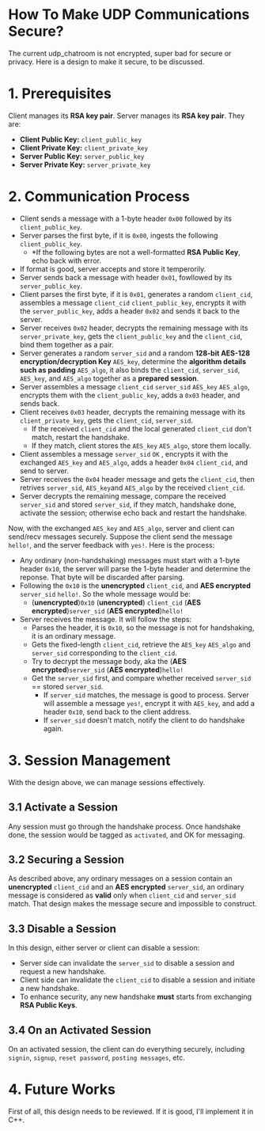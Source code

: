 # How To Make UDP Communications Secure?

The current udp_chatroom is not encrypted, super bad for secure or privacy. Here is a design to make it secure, to be discussed.

# 1. Prerequisites

Client manages its **RSA key pair**. Server manages its **RSA key pair**. They are:

- **Client Public Key:** `client_public_key`
- **Client Private Key:** `client_private_key`
- **Server Public Key:** `server_public_key`
- **Server Private Key:** `server_private_key`

# 2. Communication Process

- Client sends a message with a 1-byte header `0x00` followed by its `client_public_key`.
- Server parses the first byte, if it is `0x00`, ingests the following `client_public_key`.
  - *If the following bytes are not a well-formatted **RSA Public Key**, echo back with error.
- If format is good, server accepts and store it temperorily.
- Server sends back a message with header `0x01`, fowllowed by its `server_public_key`.
- Client parses the first byte, if it is `0x01`, generates a random `client_cid`, assembles a message `client_cid` `client_public_key`, encrypts it with the `server_public_key`, adds a header `0x02` and sends it back to the server.
- Server receives `0x02` header, decrypts the remaining message with its `server_private_key`, gets the `client_public_key` and the `client_cid`, bind them together as a pair. 
- Server generates a random `server_sid` and a random **128-bit AES-128 encryption/decryption Key** `AES_key`, determine the **algorithm details such as padding** `AES_algo`, it also binds the `client_cid`, `server_sid`, `AES_key`, and `AES_algo` together as a **prepared session**.
- Server assembles a message `client_cid` `server_sid` `AES_key` `AES_algo`, encrypts them with the `client_public_key`, adds a `0x03` header, and sends back.
- Client receives `0x03` header, decrypts the remaining message with its `client_private_key`, gets the `client_cid`, `server_sid`.
  - If the received `client_cid` and the local generated `client_cid` don't match, restart the handshake.
  - If they match, client stores the `AES_key` `AES_algo`, store them locally.
- Client assembles a message `server_sid` `OK` , encrypts it with the exchanged `AES_key` and `AES_algo`, adds a header `0x04` `client_cid`, and send to server.
- Server receives the `0x04` header message and gets the `client_cid`, then retrives `server_sid`, `AES_key`and `AES_algo` by the received `client_cid`. 
- Server decrypts the remaining message, compare the received `server_sid` and stored `server_sid`, if they match, handshake done, activate the session; otherwise echo back and restart the handshake.


Now, with the exchanged `AES_key` and `AES_algo`, server and client can send/recv messages securely. Suppose the client send the message `hello!`, and the server feedback with `yes!`. Here is the process:

- Any ordinary (non-handshaking) messages must start with a 1-byte header `0x10`, the server will parse the 1-byte header and determine the reponse. That byte will be discarded after parsing.
- Following the `0x10` is the **unencrypted** `client_cid`, and **AES encrypted** `server_sid` `hello!`. So the whole message would be:
  - (**unencrypted**)`0x10` (**unencrypted**) `client_cid` (**AES encrypted**)`server_sid` (**AES encrypted**)`hello!`
- Server receives the message. It will follow the steps:
  - Parses the header, it is `0x10`, so the message is not for handshaking, it is an ordinary message.
  - Gets the fixed-length `client_cid`, retrieve the `AES_key` `AES_algo` and `server_sid` corresponding to the `client_cid`.
  - Try to decrypt the message body, aka the (**AES encrypted**)`server_sid` (**AES encrypted**)`hello!`
  - Get the `server_sid` first, and compare whether received `server_sid` == stored `server_sid`.
    - If `server_sid` matches, the message is good to process. Server will assemble a message `yes!`, encrypt it with `AES_key`, and add a header `0x10`, send back to the client address.
    - If `server_sid` doesn't match, notify the client to do handshake again.


# 3. Session Management

With the design above, we can manage sessions effectively. 

## 3.1 Activate a Session

Any session must go through the handshake process. Once handshake done, the session would be tagged as `activated`, and OK for messaging.

## 3.2 Securing a Session

As described above, any ordinary messages on a session contain an **unencrypted** `client_cid` and an **AES encrypted** `server_sid`, an ordinary message is considered as **valid** only when `client_cid` and `server_sid` match. That design makes the message secure and impossible to construct.

## 3.3 Disable a Session

In this design, either server or client can disable a session:

- Server side can invalidate the `server_sid` to disable a session and request a new handshake.
- Client side can invalidate the `client_cid` to disable a session and initiate a new handshake. 
- To enhance security, any new handshake **must** starts from exchanging **RSA Public Keys**.

## 3.4 On an Activated Session

On an activated session, the client can do everything securely, including `signin`, `signup`, `reset password`, `posting messages`, etc.

# 4. Future Works

First of all, this design needs to be reviewed. If it is good, I'll implement it in C++.